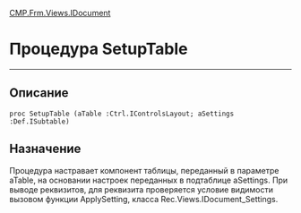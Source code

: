﻿---
Link: CMP.Frm.Views.IDocument.@SetupTable
---

<!---  Навигация
[Имя проекта](#) :
-->
[CMP.Frm.Views.IDocument](Default)

# Процедура SetupTable
---

## Описание

    proc SetupTable (aTable :Ctrl.IControlsLayout; aSettings :Def.ISubtable)

<!--
## Аргументы{#Args}

### Аргумент1

Описание аргумента 1
-->

## Назначение

Процедура настравает компонент таблицы, переданный в параметре aTable, на основании настроек переданных в подтаблице aSettings.
При выводе реквизитов, для реквизита проверяется условие видимости вызовом функции ApplySetting, класса Rec.Views.IDocument_Settings.


<!--
## Пример

    SetupTable...
-->

